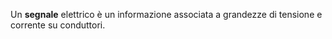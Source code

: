 Un **segnale** elettrico è un informazione associata a grandezze di tensione e corrente su conduttori.